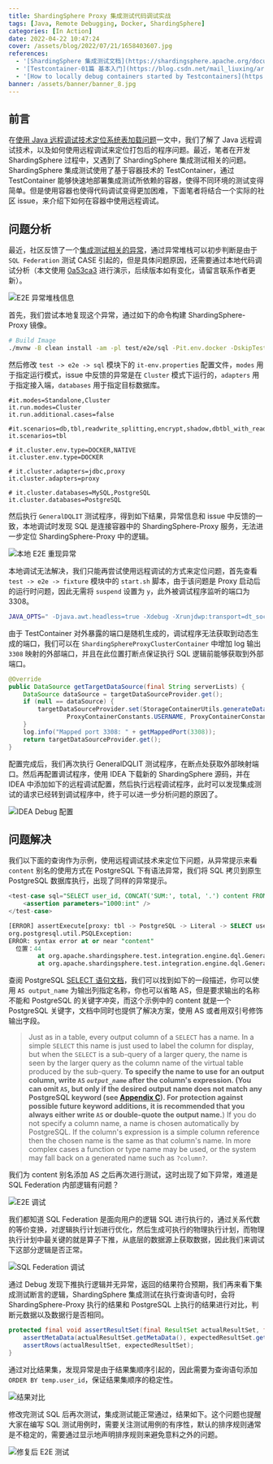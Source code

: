 ```yaml
---
title: ShardingSphere Proxy 集成测试代码调试实战
tags: [Java, Remote Debugging, Docker, ShardingSphere]
categories: [In Action]
date: 2022-04-22 10:47:24
cover: /assets/blog/2022/07/21/1658403607.jpg
references:
  - '[ShardingSphere 集成测试文档](https://shardingsphere.apache.org/document/current/cn/test-manual/integration-test/)'
  - '[Testcontainer-01篇 基本入门](https://blog.csdn.net/mail_liuxing/article/details/99075606)'
  - '[How to locally debug containers started by Testcontainers](https://bsideup.github.io/posts/debugging_containers/)'
banner: /assets/banner/banner_8.jpg
---
```


## 前言

在[使用 Java 远程调试技术定位系统表加载问题](https://strongduanmu.com/blog/use-java-remote-debugging-to-locate-system-table-loading-bug/)一文中，我们了解了 Java 远程调试技术，以及如何使用远程调试来定位打包后的程序问题。最近，笔者在开发 ShardingSphere 过程中，又遇到了 ShardingSphere 集成测试相关的问题。ShardingSphere 集成测试使用了基于容器技术的 TestContainer，通过 TestContainer 能够快速地部署集成测试所依赖的容器，使得不同环境的测试变得简单。但是使用容器也使得代码调试变得更加困难，下面笔者将结合一个实际的社区 issue，来介绍下如何在容器中使用远程调试。

## 问题分析

最近，社区反馈了一个[集成测试相关的异常](https://github.com/apache/shardingsphere/issues/19419)，通过异常堆栈可以初步判断是由于 `SQL Federation` 测试 CASE 引起的，但是具体问题原因，还需要通过本地代码调试分析（本文使用 [0a53ca3](https://github.com/apache/shardingsphere/commit/0a53ca33616b09a4f98428129c44548b93e7d005) 进行演示，后续版本如有变化，请留言联系作者更新）。

![E2E 异常堆栈信息](/assets/blog/2022/07/21/1658401958.png)

首先，我们尝试本地复现这个异常，通过如下的命令构建 ShardingSphere-Proxy 镜像。

```bash
# Build Image
./mvnw -B clean install -am -pl test/e2e/sql -Pit.env.docker -DskipTests -Dspotless.apply.skip=true
```

然后修改 `test -> e2e -> sql` 模块下的 `it-env.properties` 配置文件，`modes` 用于指定运行模式，issue 中反馈的异常是在 `Cluster` 模式下运行的，`adapters` 用于指定接入端，`databases` 用于指定目标数据库。

```properties
#it.modes=Standalone,Cluster
it.run.modes=Cluster
it.run.additional.cases=false

#it.scenarios=db,tbl,readwrite_splitting,encrypt,shadow,dbtbl_with_readwrite_splitting,dbtbl_with_readwrite_splitting_and_encrypt,empty_rules
it.scenarios=tbl

# it.cluster.env.type=DOCKER,NATIVE
it.cluster.env.type=DOCKER

# it.cluster.adapters=jdbc,proxy
it.cluster.adapters=proxy

# it.cluster.databases=MySQL,PostgreSQL
it.cluster.databases=PostgreSQL
```

然后执行 `GeneralDQLIT` 测试程序，得到如下结果，异常信息和 issue 中反馈的一致，本地调试时发现 SQL 是连接容器中的 ShardingSphere-Proxy 服务，无法进一步定位 ShardingSphere-Proxy 中的逻辑。

![本地 E2E 重现异常](/assets/blog/2022/07/21/1658402730.png)

本地调试无法解决，我们只能再尝试使用远程调试的方式来定位问题，首先查看 `test -> e2e -> fixture` 模块中的 `start.sh` 脚本，由于该问题是 Proxy 启动后的运行时问题，因此无需将 `suspend` 设置为 `y`，此外被调试程序监听的端口为 3308。

```bash
JAVA_OPTS=" -Djava.awt.headless=true -Xdebug -Xrunjdwp:transport=dt_socket,server=y,suspend=n,address=3308"
```

由于 TestContainer 对外暴露的端口是随机生成的，调试程序无法获取到动态生成的端口，我们可以在 `ShardingSphereProxyClusterContainer` 中增加 log 输出 `3308` 映射的外部端口，并且在此位置打断点保证执行 SQL 逻辑前能够获取到外部端口。

```java
@Override
public DataSource getTargetDataSource(final String serverLists) {
    DataSource dataSource = targetDataSourceProvider.get();
    if (null == dataSource) {
        targetDataSourceProvider.set(StorageContainerUtils.generateDataSource(DataSourceEnvironment.getURL(databaseType, getHost(), getMappedPort(3307), config.getProxyDataSourceName()),
                ProxyContainerConstants.USERNAME, ProxyContainerConstants.PASSWORD));
    }
    log.info("Mapped port 3308: " + getMappedPort(3308));
    return targetDataSourceProvider.get();
}
```

配置完成后，我们再次执行 GeneralDQLIT 测试程序，在断点处获取外部映射端口。然后再配置调试程序，使用 IDEA 下载新的 ShardingSphere 源码，并在 IDEA 中添加如下的远程调试配置，然后执行远程调试程序，此时可以发现集成测试的请求已经转到调试程序中，终于可以进一步分析问题的原因了。

![IDEA Debug 配置](/assets/blog/2022/07/21/1658404492.png)

## 问题解决

我们以下面的查询作为示例，使用远程调试技术来定位下问题，从异常提示来看 `content` 别名的使用方式在 PostgreSQL 下有语法异常，我们将 SQL 拷贝到原生 PostgreSQL 数据库执行，出现了同样的异常提示。

```sql
<test-case sql="SELECT user_id, CONCAT('SUM:', total, '.') content FROM (SELECT user_id, SUM(order_id_sharding) AS total FROM t_order_federate_sharding GROUP BY user_id HAVING SUM(order_id_sharding) > ?) AS temp" db-types="MySQL,PostgreSQL" scenario-types="tbl">
    <assertion parameters="1000:int" />
</test-case>

[ERROR] assertExecute[proxy: tbl -> PostgreSQL -> Literal -> SELECT user_id, CONCAT('SUM:', total, '.') content FROM (SELECT user_id, SUM(order_id_sharding) AS total FROM t_order_federate_sharding GROUP BY user_id HAVING SUM(order_id_sharding) > ?) AS temp](org.apache.shardingsphere.test.integration.engine.dql.GeneralDQLIT)  Time elapsed: 0.27 s  <<< ERROR!
org.postgresql.util.PSQLException: 
ERROR: syntax error at or near "content"
  位置：44
        at org.apache.shardingsphere.test.integration.engine.dql.GeneralDQLIT.assertExecuteForStatement(GeneralDQLIT.java:108)
        at org.apache.shardingsphere.test.integration.engine.dql.GeneralDQLIT.assertExecute(GeneralDQLIT.java:97)
```

查阅 PostgreSQL [SELECT 语句文档](https://www.postgresql.org/docs/current/sql-select.html)，我们可以找到如下的一段描述，你可以使用 `AS output_name` 为输出列指定名称，你也可以省略 AS，但是要求输出的名称不能和 PostgreSQL 的关键字冲突，而这个示例中的 content 就是一个 PostgreSQL 关键字，文档中同时也提供了解决方案，使用 AS 或者用双引号修饰输出字段。

> Just as in a table, every output column of a `SELECT` has a name. In a simple `SELECT` this name is just used to label the column for display, but when the `SELECT` is a sub-query of a larger query, the name is seen by the larger query as the column name of the virtual table produced by the sub-query. **To specify the name to use for an output column, write `AS` *`output_name`* after the column's expression. (You can omit `AS`, but only if the desired output name does not match any PostgreSQL keyword (see [Appendix C](https://www.postgresql.org/docs/current/sql-keywords-appendix.html)). For protection against possible future keyword additions, it is recommended that you always either write `AS` or double-quote the output name.**) If you do not specify a column name, a name is chosen automatically by PostgreSQL. If the column's expression is a simple column reference then the chosen name is the same as that column's name. In more complex cases a function or type name may be used, or the system may fall back on a generated name such as `?column?`.

我们为 content 别名添加 AS 之后再次进行测试，这时出现了如下异常，难道是 SQL Federation 内部逻辑有问题？

![E2E 调试](/assets/blog/2022/07/22/1658451043.png)

我们都知道 SQL Federation 是面向用户的逻辑 SQL 进行执行的，通过关系代数的等价变换，对逻辑执行计划进行优化，然后生成可执行的物理执行计划，而物理执行计划中最关键的就是算子下推，从底层的数据源上获取数据，因此我们来调试下这部分逻辑是否正常。

![SQL Federation 调试](/assets/blog/2022/07/22/1658451995.png)

通过 Debug 发现下推执行逻辑并无异常，返回的结果符合预期，我们再来看下集成测试断言的逻辑，ShardingSphere 集成测试在执行查询语句时，会将 ShardingSphere-Proxy 执行的结果和 PostgreSQL 上执行的结果进行对比，判断元数据以及数据行是否相同。

```java
protected final void assertResultSet(final ResultSet actualResultSet, final ResultSet expectedResultSet) throws SQLException {
    assertMetaData(actualResultSet.getMetaData(), expectedResultSet.getMetaData());
    assertRows(actualResultSet, expectedResultSet);
}
```

通过对比结果集，发现异常是由于结果集顺序引起的，因此需要为查询语句添加 `ORDER BY temp.user_id`，保证结果集顺序的稳定性。

![结果对比](/assets/blog/2022/07/22/1658452531.png)

修改完测试 SQL 后再次测试，集成测试能正常通过，结果如下。这个问题也提醒大家在编写 SQL 测试用例时，需要关注测试用例的有序性，默认的排序规则通常是不稳定的，需要通过显示地声明排序规则来避免意料之外的问题。

![修复后 E2E 测试](/assets/blog/2022/07/22/1658452827.png)

